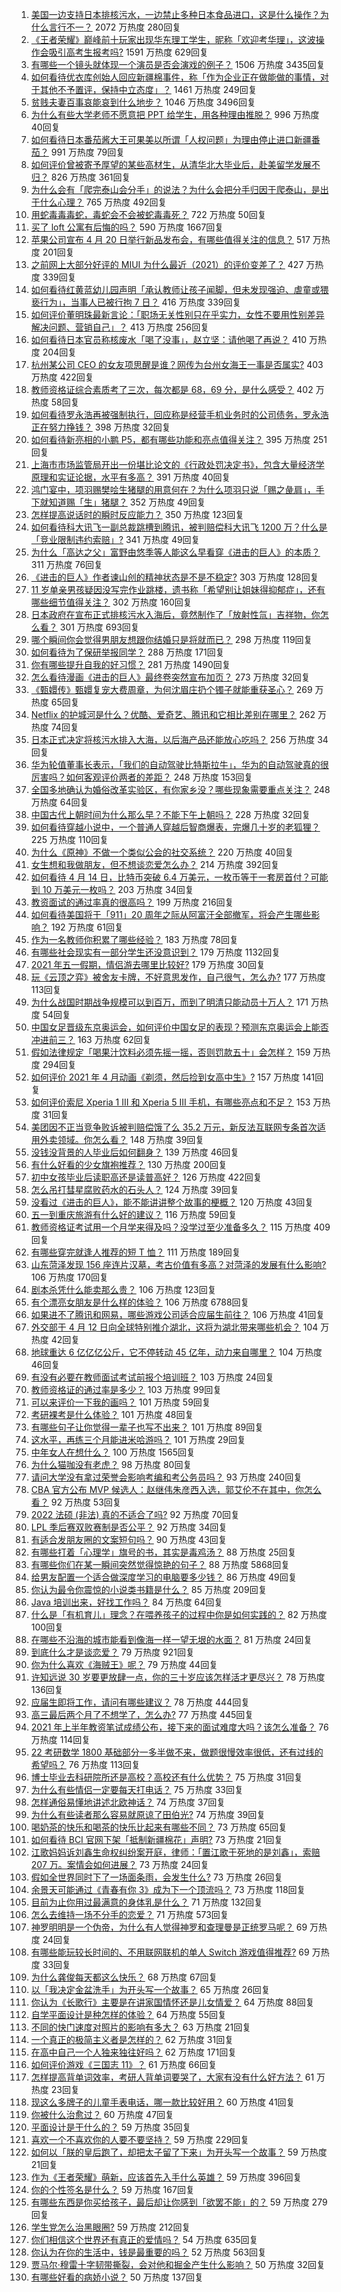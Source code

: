 1. [美国一边支持日本排核污水，一边禁止多种日本食品进口，这是什么操作？为什么言行不一？](https://www.zhihu.com/question/454586987) 2072 万热度 280回复
1. [《王者荣耀》巅峰前十玩家出现华东理工学生，昵称「欢迎考华理」，这波操作会吸引高考生报考吗?](https://www.zhihu.com/question/454324463) 1591 万热度 629回复
1. [有哪些一个镜头就体现一个演员是否会演戏的例子？](https://www.zhihu.com/question/269939406) 1506 万热度 3435回复
1. [如何看待优衣库创始人回应新疆棉事件，称「作为企业正在做能做的事情，对于其他不予置评，保持中立态度」？](https://www.zhihu.com/question/454602307) 1461 万热度 249回复
1. [贫贱夫妻百事哀能哀到什么地步？](https://www.zhihu.com/question/363473759) 1046 万热度 3496回复
1. [为什么有些大学老师不愿意把 PPT 给学生，用各种理由推脱？](https://www.zhihu.com/question/454351925) 996 万热度 40回复
1. [如何看待日本番茄酱大王可果美以所谓「人权问题」为理由停止进口新疆番茄？](https://www.zhihu.com/question/454651632) 991 万热度 79回复
1. [如何评价曾被寄予厚望的某些高材生，从清华北大毕业后，赴美留学发展不归？](https://www.zhihu.com/question/447200718) 826 万热度 361回复
1. [为什么会有「爬完泰山会分手」的说法？为什么会把分手归因于爬泰山，是出于什么心理？](https://www.zhihu.com/question/446705543) 765 万热度 492回复
1. [用蛇毒毒毒蛇，毒蛇会不会被蛇毒毒死？](https://www.zhihu.com/question/384429917) 722 万热度 50回复
1. [买了 loft 公寓有后悔的吗？](https://www.zhihu.com/question/305616998) 590 万热度 1667回复
1. [苹果公司宣布 4 月 20 日举行新品发布会，有哪些值得关注的信息？](https://www.zhihu.com/question/454502427) 517 万热度 201回复
1. [之前网上大部分好评的 MIUI 为什么最近（2021）的评价变差了？](https://www.zhihu.com/question/452169697) 427 万热度 339回复
1. [如何看待红黄蓝幼儿园声明「承认教师让孩子闻脚，但未发现强迫、虐童或猥亵行为」，当事人已被行拘 7 日？](https://www.zhihu.com/question/454413603) 416 万热度 339回复
1. [如何评价董明珠最新言论：「职场无关性别只在乎实力，女性不要用性别差异解决问题、营销自己」？](https://www.zhihu.com/question/454598067) 413 万热度 256回复
1. [如何看待日本官员称核废水「喝了没事」，赵立坚：请他喝了再说？](https://www.zhihu.com/question/454619700) 410 万热度 204回复
1. [杭州某公司 CEO 的女友项思醒是谁？网传为台州女海王一事是否属实?](https://www.zhihu.com/question/453937756) 403 万热度 422回复
1. [教师资格证综合素质考了三次，每次都是 68，69 分，是什么感受？](https://www.zhihu.com/question/454635596) 402 万热度 58回复
1. [如何看待罗永浩再被强制执行，回应称是经营手机业务时的公司债务，罗永浩正在努力挣钱？](https://www.zhihu.com/question/454553097) 398 万热度 32回复
1. [如何看待新亮相的小鹏 P5，都有哪些功能和亮点值得关注？](https://www.zhihu.com/question/454631581) 395 万热度 251回复
1. [上海市市场监管局开出一份堪比论文的《行政处罚决定书》，包含大量经济学原理和实证论据，水平有多高？](https://www.zhihu.com/question/454403024) 391 万热度 40回复
1. [鸿门宴中，项羽赐樊哙生猪腿的用意何在？为什么项羽只说「赐之彘肩」，手下就知道赐「生」猪腿？](https://www.zhihu.com/question/19870339) 352 万热度 49回复
1. [怎样提高说话时的瞬时反应能力？](https://www.zhihu.com/question/20733826) 350 万热度 123回复
1. [如何看待科大讯飞一副总裁跳槽到腾讯，被判赔偿科大讯飞 1200 万？什么是「竞业限制违约索赔」?](https://www.zhihu.com/question/454505820) 341 万热度 49回复
1. [为什么「高达之父」富野由悠季等人能这么早看穿《进击的巨人》的本质？](https://www.zhihu.com/question/453603876) 311 万热度 76回复
1. [《进击的巨人》作者谏山创的精神状态是不是不稳定?](https://www.zhihu.com/question/453646269) 303 万热度 128回复
1. [11 岁单亲男孩疑因没写完作业跳楼，遗书称「希望别让姐妹得抑郁症」，还有哪些细节值得关注？](https://www.zhihu.com/question/454418924) 302 万热度 160回复
1. [日本政府在宣布正式排核污水入海后，竟然制作了「放射性氚」吉祥物，你怎么看？](https://www.zhihu.com/question/454524195) 301 万热度 693回复
1. [哪个瞬间你会觉得男朋友想跟你结婚只是将就而已？](https://www.zhihu.com/question/331404742) 298 万热度 119回复
1. [如何看待为了保研举报同学？](https://www.zhihu.com/question/452915006) 288 万热度 171回复
1. [你有哪些提升自我的好习惯？](https://www.zhihu.com/question/362989562) 281 万热度 1490回复
1. [怎么看待漫画《进击的巨人》最终卷突然宣布加页？](https://www.zhihu.com/question/454638451) 273 万热度 32回复
1. [《甄嬛传》甄嬛复宠大费周章，为何沈眉庄扔个镯子就能重获圣心？](https://www.zhihu.com/question/454262368) 269 万热度 65回复
1. [Netflix 的护城河是什么？优酷、爱奇艺、腾讯和它相比差别在哪里？](https://www.zhihu.com/question/454223201) 262 万热度 74回复
1. [日本正式决定将核污水排入大海，以后海产品还能放心吃吗？](https://www.zhihu.com/question/454349907) 256 万热度 34回复
1. [华为轮值董事长表示，「我们的自动驾驶比特斯拉牛」，华为的自动驾驶真的很厉害吗？如何客观评价两者的差距？](https://www.zhihu.com/question/454368015) 248 万热度 153回复
1. [全国多地确认为婚俗改革实验区，有你家乡没？哪些现象需要重点关注？](https://www.zhihu.com/question/453906937) 248 万热度 64回复
1. [中国古代上朝时间为什么那么早？不能下午上朝吗？](https://www.zhihu.com/question/454170787) 228 万热度 32回复
1. [如何看待穿越小说中，一个普通人穿越后智商爆表，完爆几十岁的老狐狸？](https://www.zhihu.com/question/376857581) 225 万热度 110回复
1. [为什么《原神》不做一个类似公会的社交系统？](https://www.zhihu.com/question/454159447) 220 万热度 40回复
1. [女生想和我做朋友，但不想谈恋爱怎么办？](https://www.zhihu.com/question/299366250) 214 万热度 392回复
1. [如何看待 4 月 14 日，比特币突破 6.4 万美元，一枚币等于一套房首付？可能到 10 万美元一枚吗？](https://www.zhihu.com/question/454580485) 203 万热度 34回复
1. [教资面试的通过率真的很高吗？](https://www.zhihu.com/question/364618487) 199 万热度 216回复
1. [如何看待美国将于「911」20 周年之际从阿富汗全部撤军，将会产生哪些影响？](https://www.zhihu.com/question/454553192) 192 万热度 61回复
1. [作为一名教师你积累了哪些经验？](https://www.zhihu.com/question/290584205) 183 万热度 78回复
1. [有哪些社会现实有一部分学生还没意识到？](https://www.zhihu.com/question/59600924) 179 万热度 1132回复
1. [2021 年五一假期，情侣游去哪里比较好?](https://www.zhihu.com/question/452333331) 179 万热度 30回复
1. [玩《云顶之弈》被舍友卡牌，不好意思发作，自己很气，怎么办?](https://www.zhihu.com/question/452378526) 177 万热度 113回复
1. [为什么战国时期战争规模可以到百万，而到了明清只能动员十万人？](https://www.zhihu.com/question/315099933) 171 万热度 54回复
1. [中国女足晋级东京奥运会，如何评价中国女足的表现？预测东京奥运会上能否冲进前三？](https://www.zhihu.com/question/454457960) 163 万热度 62回复
1. [假如法律规定「喝果汁饮料必须先摇一摇，否则罚款五十」会怎样？](https://www.zhihu.com/question/448663533) 159 万热度 294回复
1. [如何评价 2021 年 4 月动画《剃须，然后捡到女高中生》?](https://www.zhihu.com/question/433512952) 157 万热度 141回复
1. [如何评价索尼 Xperia 1 III 和 Xperia 5 III 手机，有哪些亮点和不足？](https://www.zhihu.com/question/454600069) 153 万热度 31回复
1. [美团因不正当竞争败诉被判赔偿饿了么 35.2 万元，新反法互联网专条首次适用外卖领域。你怎么看？](https://www.zhihu.com/question/454578753) 148 万热度 39回复
1. [没钱没背景的人毕业后如何翻身？](https://www.zhihu.com/question/37140379) 139 万热度 46回复
1. [有什么好看的少女旗袍推荐？](https://www.zhihu.com/question/313375202) 130 万热度 200回复
1. [初中女孩毕业后读职高还是读普高好？](https://www.zhihu.com/question/452080916) 126 万热度 422回复
1. [怎么吊打彗星腐败药水的石头人？](https://www.zhihu.com/question/454353102) 124 万热度 39回复
1. [没看过《进击的巨人》，能不能讲讲整个故事的梗概？](https://www.zhihu.com/question/453808606) 120 万热度 43回复
1. [五一到重庆旅游有什么好的建议？](https://www.zhihu.com/question/23426845) 116 万热度 59回复
1. [教师资格证考试用一个月学来得及吗？没学过至少准备多久？](https://www.zhihu.com/question/412569772) 115 万热度 409回复
1. [有哪些穿完就逢人推荐的短 T 恤？](https://www.zhihu.com/question/317607397) 111 万热度 189回复
1. [山东菏泽发现 156 座连片汉墓，考古价值有多高？对菏泽的发展有什么影响?](https://www.zhihu.com/question/454325320) 106 万热度 170回复
1. [剧本杀凭什么能卖那么贵？](https://www.zhihu.com/question/448110702) 106 万热度 123回复
1. [有个漂亮女朋友是什么样的体验？](https://www.zhihu.com/question/285906324) 106 万热度 6788回复
1. [如果进不了腾讯和网易，哪些游戏公司适合应届生前往？](https://www.zhihu.com/question/51894980) 106 万热度 41回复
1. [外交部于 4 月 12 日向全球特别推介湖北，这将为湖北带来哪些机会？](https://www.zhihu.com/question/453410188) 104 万热度 42回复
1. [地球重达 6 亿亿亿公斤，它不停转动 45 亿年，动力来自哪里？](https://www.zhihu.com/question/445856066) 104 万热度 46回复
1. [有没有必要在教师面试考试前报个培训班？](https://www.zhihu.com/question/278214066) 103 万热度 24回复
1. [教师资格证的通过率是多少？](https://www.zhihu.com/question/374994926) 103 万热度 99回复
1. [可以来评价一下我的画吗？](https://www.zhihu.com/question/454223112) 101 万热度 59回复
1. [考研裸考是什么体验？](https://www.zhihu.com/question/362008957) 101 万热度 48回复
1. [有哪些句子让你觉得一辈子也写不出来？](https://www.zhihu.com/question/452901323) 101 万热度 89回复
1. [这水平，再练三个月能进米哈游吗？](https://www.zhihu.com/question/454107461) 101 万热度 29回复
1. [中年女人在想什么？](https://www.zhihu.com/question/67044514) 100 万热度 1565回复
1. [为什么猫咖没有老虎？](https://www.zhihu.com/question/454001031) 98 万热度 80回复
1. [请问大学没有拿过荣誉会影响考编和考公务员吗？](https://www.zhihu.com/question/396016917) 93 万热度 240回复
1. [CBA 官方公布 MVP 候选人：赵继伟朱彦西入选，郭艾伦不在其中，你怎么看？](https://www.zhihu.com/question/454536060) 92 万热度 53回复
1. [2022 法硕 (非法) 真的不适合了吗?](https://www.zhihu.com/question/438205558) 92 万热度 70回复
1. [LPL 季后赛双败赛制是否公平？](https://www.zhihu.com/question/454588885) 92 万热度 34回复
1. [有适合发朋友圈的文案短句吗？](https://www.zhihu.com/question/453694964) 90 万热度 43回复
1. [有哪些打着「心理学」旗号的书，其实是毒鸡汤？](https://www.zhihu.com/question/453349379) 88 万热度 25回复
1. [有哪些你们在某一瞬间突然觉得惊艳的句子？](https://www.zhihu.com/question/65283816) 88 万热度 5868回复
1. [给男友配置一个适合做深度学习的电脑要多少钱？](https://www.zhihu.com/question/454344138) 86 万热度 49回复
1. [你认为最令你震惊的小说类书籍是什么？](https://www.zhihu.com/question/447056944) 85 万热度 209回复
1. [Java 培训出来，好找工作吗？](https://www.zhihu.com/question/449445198) 84 万热度 64回复
1. [什么是「有机育儿」理念？在喂养孩子的过程中你是如何实践的？](https://www.zhihu.com/question/453831609) 82 万热度 100回复
1. [在哪些不沿海的城市能看到像海一样一望无垠的水面？](https://www.zhihu.com/question/454387495) 81 万热度 24回复
1. [到底什么才是谈恋爱？](https://www.zhihu.com/question/383928922) 79 万热度 921回复
1. [你为什么喜欢《海贼王》呢？](https://www.zhihu.com/question/453439443) 79 万热度 44回复
1. [许知远说 30 岁要更放肆一点，你的三十岁应该怎样活才更尽兴？](https://www.zhihu.com/question/453551484) 78 万热度 136回复
1. [应届生即将工作，请问有哪些建议？](https://www.zhihu.com/question/307405513) 78 万热度 444回复
1. [高三最后两个月了不想学了，怎么办?](https://www.zhihu.com/question/451899818) 77 万热度 445回复
1. [2021 年上半年教资笔试成绩公布，接下来的面试难度大吗？该怎么准备？](https://www.zhihu.com/question/454524887) 76 万热度 114回复
1. [22 考研数学 1800 基础部分一多半做不来，做题很慢效率很低，还有过线的希望吗？](https://www.zhihu.com/question/440329596) 76 万热度 113回复
1. [博士毕业去科研院所还是高校？高校还有什么优势？](https://www.zhihu.com/question/454077486) 75 万热度 31回复
1. [为什么有些情侣一定要每天打电话？](https://www.zhihu.com/question/443532445) 75 万热度 33回复
1. [怎样通俗易懂地讲述北欧神话？](https://www.zhihu.com/question/28505299) 74 万热度 37回复
1. [为什么有些读者那么容易就原谅了田伯光?](https://www.zhihu.com/question/454448958) 74 万热度 39回复
1. [喝奶茶的快乐和喝茶的快乐比起来有哪些不同？](https://www.zhihu.com/question/454194024) 73 万热度 65回复
1. [如何看待 BCI 官网下架「抵制新疆棉花」声明?](https://www.zhihu.com/question/454725113) 73 万热度 21回复
1. [江歌妈妈诉刘鑫生命权纠纷案开庭，律师：「置江歌于死地的是刘鑫」，索赔 207 万。案情会如何进展？](https://www.zhihu.com/question/454581804) 73 万热度 24回复
1. [假如全世界同时下了一场面条雨，会发生什么?](https://www.zhihu.com/question/453701115) 73 万热度 26回复
1. [余景天可能通过《青春有你 3》成为下一个顶流吗？](https://www.zhihu.com/question/446780798) 73 万热度 118回复
1. [目前为止你用过最满意的身体乳是什么？](https://www.zhihu.com/question/398986359) 71 万热度 132回复
1. [怎么去维持一场不分手的恋爱？](https://www.zhihu.com/question/355705266) 71 万热度 573回复
1. [神罗明明是一个伪帝，为什么有人觉得神罗和查理曼是正统罗马呢？](https://www.zhihu.com/question/446696910) 69 万热度 24回复
1. [有哪些能玩较长时间的、不用联网联机的单人 Switch 游戏值得推荐?](https://www.zhihu.com/question/453839597) 69 万热度 33回复
1. [为什么龚俊每天都这么快乐？](https://www.zhihu.com/question/448997498) 68 万热度 67回复
1. [以「我决定金盆洗手」为开头写一个故事？](https://www.zhihu.com/question/409515393) 65 万热度 26回复
1. [你认为《长歌行》主要是在讲家国情怀还是儿女情爱？](https://www.zhihu.com/question/453296278) 64 万热度 88回复
1. [自学平面设计是种怎样的体验？](https://www.zhihu.com/question/35662169) 64 万热度 55回复
1. [不同的快门速度对照片的影响有多大？](https://www.zhihu.com/question/389648859) 63 万热度 21回复
1. [一个真正的极简主义者是怎样的？](https://www.zhihu.com/question/65867716) 62 万热度 31回复
1. [在高中自己一个人独来独往好吗？](https://www.zhihu.com/question/452906552) 62 万热度 171回复
1. [如何评价游戏《三国志 11》？](https://www.zhihu.com/question/24556486) 61 万热度 66回复
1. [怎样提高背单词效率，考研人背单词要哭了，大家有没有什么好方法？](https://www.zhihu.com/question/452055394) 61 万热度 23回复
1. [现这么多牌子的儿童手表电话，哪一款比较好用？](https://www.zhihu.com/question/35643069) 60 万热度 41回复
1. [你被什么治愈过？](https://www.zhihu.com/question/453801793) 60 万热度 47回复
1. [平面设计是干什么的？](https://www.zhihu.com/question/445112422) 59 万热度 35回复
1. [喜欢一个不喜欢你的人要不要坚持？](https://www.zhihu.com/question/454129624) 59 万热度 229回复
1. [如何以「朕的皇后跑了，却把太子留了下来」为开头写一个故事？](https://www.zhihu.com/question/402721230) 59 万热度 21回复
1. [作为《王者荣耀》萌新，应该首先入手什么英雄？](https://www.zhihu.com/question/452278119) 59 万热度 396回复
1. [你的个性签名是什么？](https://www.zhihu.com/question/450224600) 59 万热度 167回复
1. [有哪些东西是你买给孩子，最后却让你感到「欲罢不能」的？](https://www.zhihu.com/question/377921255) 59 万热度 279回复
1. [学生党怎么治黑眼圈?](https://www.zhihu.com/question/340246492) 59 万热度 212回复
1. [你们相信这个世界还有真正的爱情吗？](https://www.zhihu.com/question/450749649) 54 万热度 635回复
1. [你认为在你的生活中，钱是最重要的吗？](https://www.zhihu.com/question/450191610) 52 万热度 563回复
1. [贾马尔·穆雷十字韧带撕裂，会对他和掘金产生什么影响？](https://www.zhihu.com/question/454499458) 50 万热度 32回复
1. [有哪些好看的病娇小说？](https://www.zhihu.com/question/326205083) 50 万热度 137回复